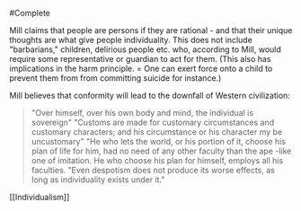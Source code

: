 #Complete 
 
Mill claims that people are persons if they are rational - and that their unique thoughts are what give people individuality. This does not include "barbarians," children, delirious people etc. who, according to Mill, would require some representative or guardian to act for them. (This also has implications in the harm principle. = One can exert force onto a child to prevent them from  from committing suicide for instance.)

Mill believes that conformity will lead to the downfall of Western civilization: 

>"Over himself, over his own body and mind, the individual is sovereign"
>"Customs are made for customary circumstances and customary characters; and his circumstance or his character my be uncustomary" 
>"He who lets the world, or his portion of it, choose his plan of life for him, had no need of any other faculty than the ape -like one of imitation. He who choose his plan for himself, employs all his faculties. 
>"Even despotism does not produce its worse effects, as long as individuality exists under it." 


[[Individualism]]